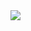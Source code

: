 <img src="https://gallery.yopriceville.com/var/resizes/Free-Clipart-Pictures/United-States-of-America-PNG/USA_Waving_Flag_PNG_Clipart.png?m=1601386978">



<!--
**TalalShatra/TalalShatra** is a ✨ _special_ ✨ repository because its `README.md` (this file) appears on your GitHub profile.

Here are some ideas to get you started:

- 🌱 I’m currently learning SDET
- 👯 I’m looking to collaborate on Java
- 💬 Ask me about Java
- 📫 How to reach me: talalshatra@yahoo.com


-->
